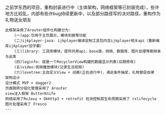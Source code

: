 之前学东西的项目，重构封装进行中（主体架构，网络框架等已封装完成），些许地方比较乱，内部有些许bug持续更新中，以及部分路径写的决对路径，重构作为礼物送女朋友

    此框架采用了Arouter组件化构建分为:
        (一)app:仅用于主页展示，模块衔接等功能
        (二)ijkplayer-java: ijkplayer编译定制工具包内含ijkplayer相关api（重新编库ijkplayer加字幕）
        (三)library: 工具库模块，提供共用api，base类，网络、数据库、图片处理等都继承与此库
        (四)loginfo: 就是一个RecyclerView构建的数据显示列表(后期修改)
        (五)video:视频播放模块(记录生活视频)
        (六)lovetree:主自定义View + 动画(正在进行中)，满足条件抽奖，礼物督促自律
    架构设计
    设计模式 MVP + dagger2
    页面跳转分组化管理采用了 Arouter
    view注入框架 ButterKnife
    网络采用了RxJava + OkHttp3 + retrofit 检测控制其生命周期采用了 rxlifecycle
    图片处理采用了 Fresco
    ...


